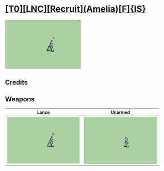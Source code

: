 # [\[T0\]\[LNC\]\[Recruit\]\(Amelia\)\[F\]{IS}](./)

<img src="./2.%20Lance/Lance_000.png" alt="[T0][LNC][Recruit](Amelia)[F]{IS} standing" />

## Credits



## Weapons


|Lance |Unarmed |
|  :---: | :---: |
| <img alt="Lance animation" src="./2.%20Lance/Lance.gif" /> | <img alt="Unarmed animation" src="./8.%20Unarmed/Unarmed.gif" /> |
